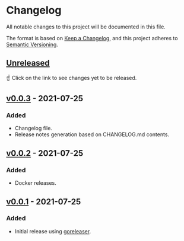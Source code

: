 # Changelog
All notable changes to this project will be documented in this file.

The format is based on [Keep a Changelog](https://keepachangelog.com/en/1.0.0/),
and this project adheres to [Semantic Versioning](https://semver.org/spec/v2.0.0.html).

## [Unreleased]
:point_up: Click on the link to see changes yet to be released. 

## [v0.0.3] - 2021-07-25
### Added
- Changelog file.
- Release notes generation based on CHANGELOG.md contents.


## [v0.0.2] - 2021-07-25
### Added
- Docker releases.


## [v0.0.1] - 2021-07-25
### Added
- Initial release using [goreleaser](https://github.com/goreleaser/goreleaser).


[Unreleased]: https://github.com/grdl/sample/compare/v0.0.3...HEAD
[v0.0.3]: https://github.com/grdl/sample/compare/v0.0.2...v0.0.3
[v0.0.2]: https://github.com/grdl/sample/compare/v0.0.1...v0.0.2
[v0.0.1]: https://github.com/grdl/sample/releases/tag/v0.0.1